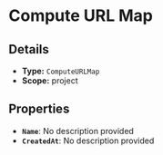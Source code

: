 # Compute URL Map

## Details

- **Type:** `ComputeURLMap`
- **Scope:** project

## Properties

- **`Name`**: No description provided
- **`CreatedAt`**: No description provided
